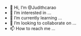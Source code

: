 - 👋 Hi, I’m @Judithcarao
- 👀 I’m interested in ...
- 🌱 I’m currently learning ...
- 💞️ I’m looking to collaborate on ...
- 📫 How to reach me ...

<!---
Judithcarao/Judithcarao is a ✨ special ✨ repository because its `README.md` (this file) appears on your GitHub profile.
You can click the Preview link to take a look at your changes.
--->
